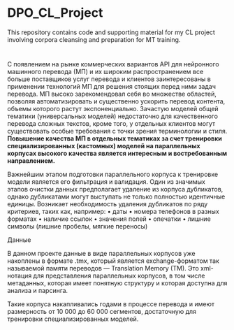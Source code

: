 # DPO_CL_Project
This repository contains code and supporting material for my CL project involving corpora cleansing and preparation for MT training. 

#
С появлением на рынке коммерческих вариантов API для нейронного машинного перевода (МП) и их широким распространением все больше поставщиков услуг перевода и клиентов заинтересованы в применении технологий МП для решения стоящих перед ними задач перевода. МП высоко зарекомендовал себя во множестве областей, позволяя автоматизировать и существенно ускорить перевод контента, объемы которого растут экспоненциально. Зачастую моделей общей тематики (универсальных моделей) недостаточно для качественного перевода сложных текстов, кроме того, у отдельных клиентов могут существовать особые требования с точки зрения терминологии и стиля. <b>Повышение качества МП в отдельных тематиках за счет тренировки специализированных (кастомных) моделей на параллельных корпусах высокого качества является интересным и востребованным направлением.</b>

Важнейшим этапом подготовки параллельного корпуса к тренировке модели является его фильтрация и валидация. Один из значимых этапов очистки данных предполагает удаление из корпуса дубликатов, однако дубликатами могут выступать не только полностью идентичные единицы. Возникает необходимость удаления дубликатов по ряду критериев, таких как, например: 
•	даты
•	номера телефонов в разных форматах
•	наличие ссылок
•	значения полей
•	опечатки
•	лишние символы (лишние пробелы, мягкие переносы)


Данные

В данном проекте данные в виде параллельных корпусов уже накоплены в формате .tmx, который является exchange-форматом так называемой памяти переводов — Translation Memory (TM). Это xml-нотация для представления параллельных корпусов, в том числе метаданных, которая имеет понятную структуру и которая доступна для анализа и парсинга. 

Такие корпуса накапливались годами в процессе перевода и имеют размерность от 10 000 до 60 000 сегментов, достаточную для тренировки специализированных моделей.
